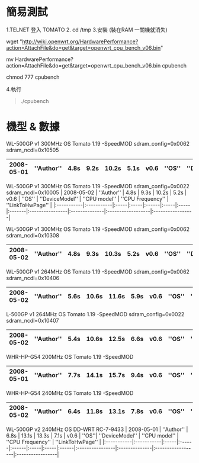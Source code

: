 # 簡易測試 #

1.TELNET 登入 TOMATO
2. cd /tmp
3.安裝 (裝在RAM 一關機就消失)

wget "http://wiki.openwrt.org/HardwarePerformance?action=AttachFile&do=get&target=openwrt_cpu_bench_v06.bin"

mv HardwarePerformance?action\=AttachFile\&do\=get\&target\=openwrt\_cpu\_bench\_v06.bin cpubench

chmod 777 cpubench

4.執行
> ./cpubench


# 機型 & 數據 #

WL-500GP v1 300MHz OS Tomato 1.19 -SpeedMOD  sdram\_config=0x0062 sdram\_ncdl=0x10505

| 2008-05-01 | ''Author'' | 4.8s | 9.2s | 10.2s | 5.1s | v0.6 | ''OS'' | ''DeviceModel'' | ''CPU model'' | ''CPU Frequency'' | ''LinkToHwPage'' |
|:-----------|:-----------|:-----|:-----|:------|:-----|:-----|:-------|:----------------|:--------------|:------------------|:-----------------|

WL-500GP v1 300MHz OS Tomato 1.19 -SpeedMOD  sdram\_config=0x0022 sdram\_ncdl=0x10005
| 2008-05-02 | ''Author'' | 4.8s | 9.3s | 10.2s | 5.2s | v0.6 | ''OS'' | ''DeviceModel'' | ''CPU model'' | ''CPU Frequency'' | ''LinkToHwPage'' |
|:-----------|:-----------|:-----|:-----|:------|:-----|:-----|:-------|:----------------|:--------------|:------------------|:-----------------|

WL-500GP v1 300MHz OS Tomato 1.19 -SpeedMOD  sdram\_config=0x0062 sdram\_ncdl=0x10308

| 2008-05-02 | ''Author'' | 4.8s | 9.3s | 10.3s | 5.2s | v0.6 | ''OS'' | ''DeviceModel'' | ''CPU model'' | ''CPU Frequency'' | ''LinkToHwPage'' |
|:-----------|:-----------|:-----|:-----|:------|:-----|:-----|:-------|:----------------|:--------------|:------------------|:-----------------|

WL-500GP v1 264MHz OS Tomato 1.19 -SpeedMOD  sdram\_config=0x0062 sdram\_ncdl=0x10406

| 2008-05-02 | ''Author'' | 5.6s | 10.6s | 11.6s | 5.9s | v0.6 | ''OS''| ''DeviceModel'' | ''CPU model'' | ''CPU Frequency'' | ''LinkToHwPage'' |
|:-----------|:-----------|:-----|:------|:------|:-----|:-----|:------|:----------------|:--------------|:------------------|:-----------------|

L-500GP v1 264MHz OS Tomato 1.19 -SpeedMOD  sdram\_config=0x0022 sdram\_ncdl=0x10407

| 2008-05-02 | ''Author'' | 5.4s | 10.6s | 12.5s | 6.6s | v0.6 | ''OS''| ''DeviceModel'' | ''CPU model'' | ''CPU Frequency'' | ''LinkToHwPage'' |
|:-----------|:-----------|:-----|:------|:------|:-----|:-----|:------|:----------------|:--------------|:------------------|:-----------------|

WHR-HP-G54 200MHz OS Tomato 1.19 -SpeedMOD

| 2008-05-01 | ''Author'' | 7.7s | 14.1s | 15.7s | 9.4s | v0.6 | ''OS''| ''DeviceModel'' | ''CPU model'' | ''CPU Frequency'' | ''LinkToHwPage'' |
|:-----------|:-----------|:-----|:------|:------|:-----|:-----|:------|:----------------|:--------------|:------------------|:-----------------|

WHR-HP-G54 240MHz OS Tomato 1.19 -SpeedMOD

| 2008-05-02 | ''Author'' | 6.4s | 11.8s | 13.1s | 7.8s | v0.6 | ''OS''| ''DeviceModel'' | ''CPU model'' | ''CPU Frequency'' | ''LinkToHwPage'' |
|:-----------|:-----------|:-----|:------|:------|:-----|:-----|:------|:----------------|:--------------|:------------------|:-----------------|

WL-500GP v2 240MHz OS DD-WRT RC-7-9433
| 2008-05-01 | ''Author'' | 6.8s | 13.1s | 13.3s | 7.1s | v0.6 | ''OS''| ''DeviceModel'' | ''CPU model'' | ''CPU Frequency'' | ''LinkToHwPage'' |
|:-----------|:-----------|:-----|:------|:------|:-----|:-----|:------|:----------------|:--------------|:------------------|:-----------------|